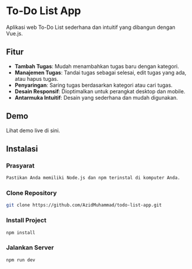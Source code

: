 # To-Do List App

Aplikasi web To-Do List sederhana dan intuitif yang dibangun dengan Vue.js.

## Fitur

- **Tambah Tugas**: Mudah menambahkan tugas baru dengan kategori.
- **Manajemen Tugas**: Tandai tugas sebagai selesai, edit tugas yang ada, atau hapus tugas.
- **Penyaringan**: Saring tugas berdasarkan kategori atau cari tugas.
- **Desain Responsif**: Dioptimalkan untuk perangkat desktop dan mobile.
- **Antarmuka Intuitif**: Desain yang sederhana dan mudah digunakan.

## Demo

Lihat demo live di sini.

## Instalasi

### Prasyarat

```bash
Pastikan Anda memiliki Node.js dan npm terinstal di komputer Anda.
```

### Clone Repository

```bash
git clone https://github.com/AzidMuhammad/todo-list-app.git
```
### Install Project
```bash
npm install
```
### Jalankan Server
```bash
npm run dev
```
